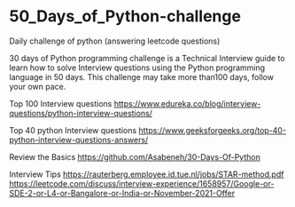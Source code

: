 # 50_Days_of_Python-challenge
Daily challenge of python (answering leetcode questions)

30 days of Python programming challenge is a Technical Interview guide to learn how to solve Interview questions using the Python programming language in 50 days. 
This challenge may take more than100 days, follow your own pace.

Top 100 Interview questions 
https://www.edureka.co/blog/interview-questions/python-interview-questions/

Top 40 python Interview questions
https://www.geeksforgeeks.org/top-40-python-interview-questions-answers/

Review the Basics
https://github.com/Asabeneh/30-Days-Of-Python


Interview Tips
https://rauterberg.employee.id.tue.nl/jobs/STAR-method.pdf
https://leetcode.com/discuss/interview-experience/1658957/Google-or-SDE-2-or-L4-or-Bangalore-or-India-or-November-2021-Offer
